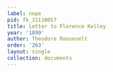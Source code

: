 ```yaml
---
label: nope
pid: fk_31110057
title: Letter to Florence Kelley
year: '1899'
author: Theodore Roosevelt
order: '263'
layout: single
collection: documents
---
```

